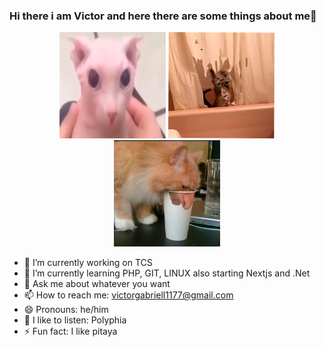 ### Hi there i am Victor and here there are some things about me👋 
<!DOCTYPE html>
<html lang="en">
<head>
    <meta charset="UTF-8">
    <meta http-equiv="X-UA-Compatible" content="IE=edge">
    <meta name="viewport" content="width=device-width, initial-scale=1.0">
</head>
<body>
    <div align = "center">
    <img src="/imgs/1.png" width="170" height="170">
    <img src="/imgs/2.png" width="170" height="170">
    <img src="/imgs/3.png" width="170" height="170">
    </div>
</body>
</html>

- 🔭 I’m currently working on TCS
- 🌱 I’m currently learning PHP, GIT, LINUX also starting Nextjs and .Net
- 💬 Ask me about whatever you want
- 📫 How to reach me: victorgabriell1177@gmail.com
- 😄 Pronouns: he/him
- 🎼 I like to listen: Polyphia 
- ⚡ Fun fact: I like pitaya


